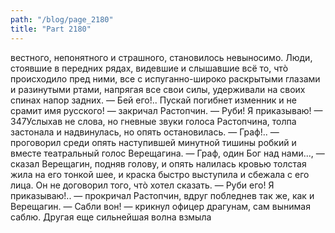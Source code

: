 ```yaml
---
path: "/blog/page_2180"
title: "Part 2180"
---
```


вестного, непонятного и страшного, становилось невыносимо. Люди, стоявшие в передних рядах, видевшие и слышавшие всё то, чтò происходило пред ними, все с испуганно-широко раскрытыми глазами и разинутыми ртами, напрягая все свои силы, удерживали на своих спинах напор задних.
— Бей его!.. Пускай погибнет изменник и не срамит имя русского! — закричал Растопчин. — Руби! Я приказываю! — 347Услыхав не слова, но гневные звуки голоса Растопчина, толпа застонала и надвинулась, но опять остановилась.
— Граф!.. — проговорил среди опять наступившей минутной тишины робкий и вместе театральный голос Верещагина. — Граф, один Бог над нами..., — сказал Верещагин, подняв голову, и опять налилась кровью толстая жила на его тонкой шее, и краска быстро выступила и сбежала с его лица. Он не договорил того, чтò хотел сказать.
— Руби его! Я приказываю!.. — прокричал Растопчин, вдруг побледнев так же, как и Верещагин.
— Сабли вон! — крикнул офицер драгунам, сам вынимая саблю.
Другая еще сильнейшая волна взмыла
